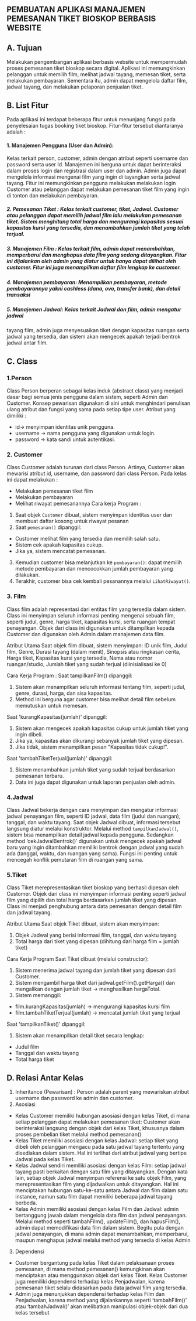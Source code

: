 ## PEMBUATAN APLIKASI MANAJEMEN PEMESANAN TIKET BIOSKOP BERBASIS WEBSITE  
## A. Tujuan
Melakukan pengembangan aplikasi berbasis website untuk mempermudah proses pemesanan tiket bioskop secara digital. Aplikasi ini memungkinkan pelanggan untuk memilih film, melihat jadwal tayang, memesan tiket, serta melakukan pembayaran. Sementara itu, admin dapat mengelola daftar film, jadwal tayang, dan melakukan pelaporan penjualan tiket.
## B. List Fitur 
Pada aplikasi ini terdapat beberapa fitur untuk menunjang fungsi pada penyelesaian tugas booking tiket bioskop. Fitur-fitur tersebut diantaranya adalah : 
#### 1. Manajemen Pengguna (User dan Admin): 
Kelas terkait person, customer, admin dengan atribut seperti username dan password serta user Id. Manajemen ini berguna untuk dapat berinteraksi dalam proses login dan registrasi dalam user dan admin. Admin juga dapat mengelola informasi mengenai film yang ingin di tayangkan serta jadwal tayang. Fitur ini memungkinkan pengguna melakukan melakukan login Customer atau pelanggan dapat melakukan pemesanan tiket film yang ingin di tonton dan melakukan pembayaran. 
##### 2. Pemesanan Tiket : Kelas terkait customer, tiket, Jadwal. Customer atau pelanggan dapat memilih jadwal film lalu melakukan pemesanan tiket. Sistem menghitung total harga dan mengurangi kapasitas sesuai kapasitas kursi yang tersedia, dan menambahkan jumlah tiket yang telah terjual.  
##### 3. Manajemen Film : Kelas terkait film, admin dapat menambahkan, memperbarui dan menghapus data film yang sedang ditayangkan. Fitur ini dijalankan oleh admin yang diatur untuk hanya dapat dilihat oleh customer. Fitur ini juga menampilkan daftar film lengkap ke customer.   

##### 4. Manajemen pembayaran: Menampilkan pembayaran, metode pembayarannya yakni cashless (dana, ovo, transfer bank), dan detail transaksi
##### 5. Manajemen Jadwal:  Kelas terkait Jadwal dan film, admin mengatur  jadwal  
tayang film, admin juga menyesuaikan tiket dengan kapasitas ruangan serta jadwal yang tersedia, dan sistem akan mengecek apakah terjadi bentrok jadwal antar film. 
## C. Class
### 1.Person 
Class Person berperan sebagai kelas induk (abstract class) yang menjadi dasar bagi semua jenis pengguna dalam sistem, seperti Admin dan Customer. Konsep pewarisan digunakan di sini untuk menghindari penulisan ulang atribut dan fungsi yang sama pada setiap tipe user.
Atribut yang dimiliki : 
- id→ menyimpan identitas unik pengguna.
- username → nama pengguna yang digunakan untuk login.
- password → kata sandi untuk autentikasi.
### 2. Customer
Class Customer adalah turunan dari class Person. Artinya, Customer akan mewarisi atribut id, username, dan password dari class Person. Pada kelas ini dapat melakukan :
- Melakukan pemesanan tiket film
- Melakukan pembayaran
- Melihat riwayat pemesanannya
	Cara kerja Program : 
1. Saat objek `Customer` dibuat, sistem menyimpan identitas user dan membuat daftar kosong untuk riwayat pesanan
2. Saat `pemesanan()` dipanggil:
 - Customer melihat film yang tersedia dan memilih salah satu.
 - Sistem cek apakah kapasitas cukup.
 - Jika ya, sistem mencatat pemesanan.
3. Kemudian customer bisa melanjutkan ke `pembayaran()`: dapat memilih metode pembayaran dan mencocokkan jumlah pembayaran yang dilakukan.
4. Terakhir, customer bisa cek kembali pesanannya melalui `LihatRiwayat()`.
### 3. Film
Class film adalah representasi dari entitas film yang tersedia dalam sistem. Class ini menyimpan seluruh informasi penting mengenai sebuah film, seperti judul, genre, harga tiket, kapasitas kursi, serta ruangan tempat penayangan. Objek dari class ini digunakan untuk ditampilkan kepada Customer dan digunakan oleh Admin dalam manajemen data film.

Atribut Utama
Saat objek film dibuat, sistem menyimpan:
ID unik film, Judul film, Genre, Durasi tayang (dalam menit), Sinopsis atau ringkasan cerita, Harga tiket, Kapasitas kursi yang tersedia, Nama atau nomor ruangan/studio, Jumlah tiket yang sudah terjual (diinisialisasi ke 0)

Cara Kerja Program : 
Saat tampilkanFilm() dipanggil:
1. Sistem akan menampilkan seluruh informasi tentang film, seperti judul, genre, durasi, harga, dan sisa kapasitas.
2. Method ini berguna agar customer bisa melihat detail film sebelum memutuskan untuk memesan.

Saat 'kurangKapasitas(jumlah)' dipanggil:
1. Sistem akan mengecek apakah kapasitas cukup untuk jumlah tiket yang ingin dibeli.
2. Jika ya, kapasitas akan dikurangi sebanyak jumlah tiket yang dipesan.
3. Jika tidak, sistem menampilkan pesan "Kapasitas tidak cukup!".


Saat 'tambahTiketTerjual(jumlah)' dipanggil:
1. Sistem menambahkan jumlah tiket yang sudah terjual berdasarkan pemesanan terbaru.
2. Data ini juga dapat digunakan untuk laporan penjualan oleh admin.

### 4.Jadwal
Class Jadwal bekerja dengan cara menyimpan dan mengatur informasi jadwal penayangan film, seperti ID jadwal, data film (judul dan ruangan), tanggal, dan waktu tayang. Saat objek Jadwal dibuat, informasi tersebut langsung diatur melalui konstruktor.
Melalui method `tampilkanJadwal()`, sistem bisa menampilkan detail jadwal kepada pengguna. Sedangkan method ‘cekJadwalBentrok()’ digunakan untuk mengecek apakah jadwal baru yang ingin ditambahkan memiliki bentrok dengan jadwal yang sudah ada (tanggal, waktu, dan ruangan yang sama). Fungsi ini penting untuk mencegah konflik pemutaran film di ruangan yang sama.

### 5.Tiket 
Class Tiket merepresentasikan tiket bioskop yang berhasil dipesan oleh Customer. Objek dari class ini menyimpan informasi penting seperti jadwal film yang dipilih dan total harga berdasarkan jumlah tiket yang dipesan. Class ini menjadi penghubung antara data pemesanan dengan detail film dan jadwal tayang.

Atribut Utama
Saat objek Tiket dibuat, sistem akan menyimpan:
1. Objek Jadwal yang berisi informasi film, tanggal, dan waktu tayang
2. Total harga dari tiket yang dipesan (dihitung dari harga film × jumlah tiket)

Cara Kerja Program
Saat Tiket dibuat (melalui constructor):
1. Sistem menerima jadwal tayang dan jumlah tiket yang dipesan dari Customer.
2. Sistem mengambil harga tiket dari jadwal.getFilm().getHarga() dan mengalikan dengan jumlah tiket → menghasilkan hargaTotal.
3. Sistem memanggil:
- film.kurangKapasitas(jumlah) → mengurangi kapasitas kursi film
- film.tambahTiketTerjual(jumlah) → mencatat jumlah tiket yang terjual


Saat 'tampilkanTiket()' dipanggil:
1. Sistem akan menampilkan detail tiket secara lengkap:
- Judul film
- Tanggal dan waktu tayang
- Total harga tiket
  
## D. Relasi Antar Kelas
1. Inheritance (Pewarisan) : Person adalah parent yang mewariskan atribut username dan password ke admin dan customer. 
2. Asosiasi
- Kelas Customer memiliki hubungan asosiasi dengan kelas Tiket, di mana setiap pelanggan dapat melakukan pemesanan tiket: Customer akan berinteraksi langsung dengan objek dari kelas Tiket, khususnya dalam proses pembelian tiket melalui method pemesanan()
- Kelas Tiket memiliki asosiasi dengan kelas Jadwal: setiap tiket yang dibeli oleh pelanggan mengacu pada satu jadwal tayang tertentu yang disediakan dalam sistem. Hal ini terlihat dari atribut jadwal yang bertipe Jadwal pada kelas Tiket. 
- Kelas Jadwal sendiri memiliki asosiasi dengan kelas Film: setiap jadwal tayang pasti berkaitan dengan satu film yang ditayangkan. Dengan kata lain, setiap objek Jadwal menyimpan referensi ke satu objek Film, yang merepresentasikan film yang dijadwalkan untuk ditayangkan. Hal ini menciptakan hubungan satu-ke-satu antara Jadwal dan film dalam satu instance, namun satu film dapat memiliki beberapa jadwal tayang berbeda. 
- Kelas Admin memiliki asosiasi dengan kelas Film dan Jadwal: admin bertanggung jawab dalam mengelola data film dan jadwal penayangan. Melalui method seperti tambahFilm(), updateFilm(), dan hapusFilm(), admin dapat memodifikasi data film dalam sistem. Begitu pula dengan jadwal penayangan, di mana admin dapat menambahkan, memperbarui, maupun menghapus jadwal melalui method yang tersedia di kelas Admin 
3. Dependensi 
- Customer bergantung pada kelas Tiket dalam pelaksanaan proses pemesanan, di mana method pemesanan() kemungkinan akan menciptakan atau menggunakan objek dari kelas Tiket. Kelas Customer juga memiliki dependensi terhadap kelas Penjadwalan, karena pemesanan tiket selalu didasarkan pada data jadwal film yang tersedia. 
- Admin juga menunjukkan dependensi terhadap kelas Film dan Penjadwalan, karena method yang dijalankannya seperti ‘tambahFilm()’ atau ‘tambahJadwal()’ akan melibatkan manipulasi objek-objek dari dua kelas tersebut


